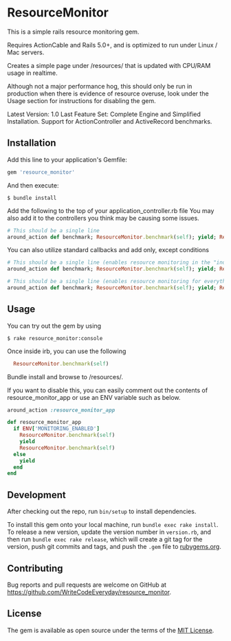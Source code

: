 # ResourceMonitor

This is a simple rails resource monitoring gem.

Requires ActionCable and Rails 5.0+, and is optimized to run under Linux / Mac servers.

Creates a simple page under /resources/ that is updated with CPU/RAM usage in realtime.

Although not a major performance hog, this should only be run in production when there is evidence of resource overuse, look under the Usage section for instructions for disabling the gem.

Latest Version: 1.0
Last Feature Set: Complete Engine and Simplified Installation. Support for ActionController and ActiveRecord benchmarks.

## Installation

Add this line to your application's Gemfile:

```ruby
gem 'resource_monitor'
```

And then execute:

    $ bundle install

Add the following to the top of your application_controller.rb file
You may also add it to the controllers you think may be causing some issues.

```ruby
# This should be a single line
around_action def benchmark; ResourceMonitor.benchmark(self); yield; ResourceMonitor.benchmark(self); end
```

You can also utilize standard callbacks and add only, except conditions

```ruby
# This should be a single line (enables resource monitoring in the "index")
around_action def benchmark; ResourceMonitor.benchmark(self); yield; ResourceMonitor.benchmark(self); end, only: :index

# This should be a single line (enables resource monitoring for everything except 'index')
around_action def benchmark; ResourceMonitor.benchmark(self); yield; ResourceMonitor.benchmark(self); end, except: :index
```
## Usage

You can try out the gem by using

    $ rake resource_monitor:console

Once inside irb, you can use the following

```ruby
  ResourceMonitor.benchmark(self)
```

Bundle install and browse to /resources/.

If you want to disable this, you can easily comment out the contents of resource_monitor_app or use an ENV variable such as below.

```ruby
around_action :resource_monitor_app

def resource_monitor_app
  if ENV['MONITORING_ENABLED']
    ResourceMonitor.benchmark(self)
    yield
    ResourceMonitor.benchmark(self)
  else
    yield
  end
end
```

## Development

After checking out the repo, run `bin/setup` to install dependencies.

To install this gem onto your local machine, run `bundle exec rake install`. To release a new version, update the version number in `version.rb`, and then run `bundle exec rake release`, which will create a git tag for the version, push git commits and tags, and push the `.gem` file to [rubygems.org](https://rubygems.org).

## Contributing

Bug reports and pull requests are welcome on GitHub at https://github.com/WriteCodeEveryday/resource_monitor.


## License

The gem is available as open source under the terms of the [MIT License](http://opensource.org/licenses/MIT).
